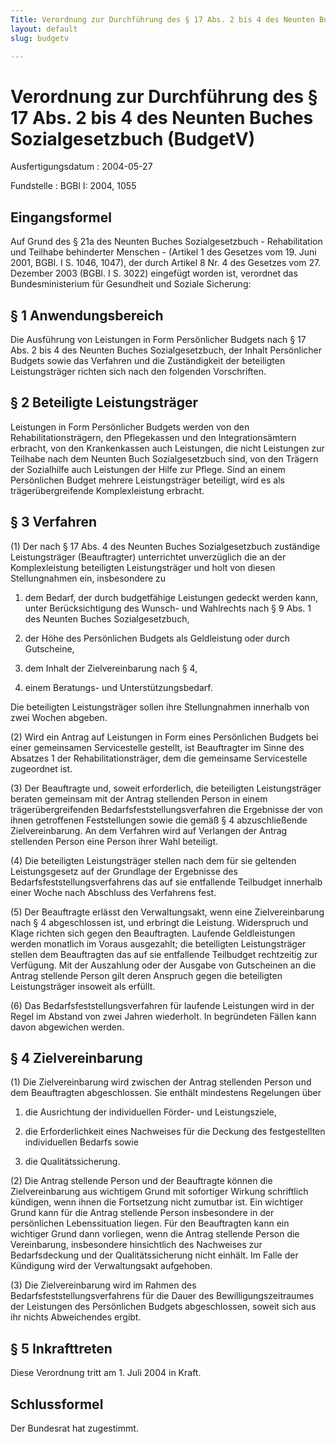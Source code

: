 ```yaml
---
Title: Verordnung zur Durchführung des § 17 Abs. 2 bis 4 des Neunten Buches Sozialgesetzbuch
layout: default
slug: budgetv

---
```


# Verordnung zur Durchführung des § 17 Abs. 2 bis 4 des Neunten Buches Sozialgesetzbuch (BudgetV)

Ausfertigungsdatum
:   2004-05-27

Fundstelle
:   BGBl I: 2004, 1055



## Eingangsformel

Auf Grund des § 21a des Neunten Buches Sozialgesetzbuch -
Rehabilitation und Teilhabe behinderter Menschen - (Artikel 1 des
Gesetzes vom 19. Juni 2001, BGBl. I S. 1046, 1047), der durch Artikel
8 Nr. 4 des Gesetzes vom 27. Dezember 2003 (BGBl. I S. 3022) eingefügt
worden ist, verordnet das Bundesministerium für Gesundheit und Soziale
Sicherung:


## § 1 Anwendungsbereich

Die Ausführung von Leistungen in Form Persönlicher Budgets nach § 17
Abs. 2 bis 4 des Neunten Buches Sozialgesetzbuch, der Inhalt
Persönlicher Budgets sowie das Verfahren und die Zuständigkeit der
beteiligten Leistungsträger richten sich nach den folgenden
Vorschriften.


## § 2 Beteiligte Leistungsträger

Leistungen in Form Persönlicher Budgets werden von den
Rehabilitationsträgern, den Pflegekassen und den Integrationsämtern
erbracht, von den Krankenkassen auch Leistungen, die nicht Leistungen
zur Teilhabe nach dem Neunten Buch Sozialgesetzbuch sind, von den
Trägern der Sozialhilfe auch Leistungen der Hilfe zur Pflege. Sind an
einem Persönlichen Budget mehrere Leistungsträger beteiligt, wird es
als trägerübergreifende Komplexleistung erbracht.


## § 3 Verfahren

(1) Der nach § 17 Abs. 4 des Neunten Buches Sozialgesetzbuch
zuständige Leistungsträger (Beauftragter) unterrichtet unverzüglich
die an der Komplexleistung beteiligten Leistungsträger und holt von
diesen Stellungnahmen ein, insbesondere zu

1.  dem Bedarf, der durch budgetfähige Leistungen gedeckt werden kann,
    unter Berücksichtigung des Wunsch- und Wahlrechts nach § 9 Abs. 1 des
    Neunten Buches Sozialgesetzbuch,


2.  der Höhe des Persönlichen Budgets als Geldleistung oder durch
    Gutscheine,


3.  dem Inhalt der Zielvereinbarung nach § 4,


4.  einem Beratungs- und Unterstützungsbedarf.



Die beteiligten Leistungsträger sollen ihre Stellungnahmen innerhalb
von zwei Wochen abgeben.

(2) Wird ein Antrag auf Leistungen in Form eines Persönlichen Budgets
bei einer gemeinsamen Servicestelle gestellt, ist Beauftragter im
Sinne des Absatzes 1 der Rehabilitationsträger, dem die gemeinsame
Servicestelle zugeordnet ist.

(3) Der Beauftragte und, soweit erforderlich, die beteiligten
Leistungsträger beraten gemeinsam mit der Antrag stellenden Person in
einem trägerübergreifenden Bedarfsfeststellungsverfahren die
Ergebnisse der von ihnen getroffenen Feststellungen sowie die gemäß §
4 abzuschließende Zielvereinbarung. An dem Verfahren wird auf
Verlangen der Antrag stellenden Person eine Person ihrer Wahl
beteiligt.

(4) Die beteiligten Leistungsträger stellen nach dem für sie geltenden
Leistungsgesetz auf der Grundlage der Ergebnisse des
Bedarfsfeststellungsverfahrens das auf sie entfallende Teilbudget
innerhalb einer Woche nach Abschluss des Verfahrens fest.

(5) Der Beauftragte erlässt den Verwaltungsakt, wenn eine
Zielvereinbarung nach § 4 abgeschlossen ist, und erbringt die
Leistung. Widerspruch und Klage richten sich gegen den Beauftragten.
Laufende Geldleistungen werden monatlich im Voraus ausgezahlt; die
beteiligten Leistungsträger stellen dem Beauftragten das auf sie
entfallende Teilbudget rechtzeitig zur Verfügung. Mit der Auszahlung
oder der Ausgabe von Gutscheinen an die Antrag stellende Person gilt
deren Anspruch gegen die beteiligten Leistungsträger insoweit als
erfüllt.

(6) Das Bedarfsfeststellungsverfahren für laufende Leistungen wird in
der Regel im Abstand von zwei Jahren wiederholt. In begründeten Fällen
kann davon abgewichen werden.


## § 4 Zielvereinbarung

(1) Die Zielvereinbarung wird zwischen der Antrag stellenden Person
und dem Beauftragten abgeschlossen. Sie enthält mindestens Regelungen
über

1.  die Ausrichtung der individuellen Förder- und Leistungsziele,


2.  die Erforderlichkeit eines Nachweises für die Deckung des
    festgestellten individuellen Bedarfs sowie


3.  die Qualitätssicherung.




(2) Die Antrag stellende Person und der Beauftragte können die
Zielvereinbarung aus wichtigem Grund mit sofortiger Wirkung
schriftlich kündigen, wenn ihnen die Fortsetzung nicht zumutbar ist.
Ein wichtiger Grund kann für die Antrag stellende Person insbesondere
in der persönlichen Lebenssituation liegen. Für den Beauftragten kann
ein wichtiger Grund dann vorliegen, wenn die Antrag stellende Person
die Vereinbarung, insbesondere hinsichtlich des Nachweises zur
Bedarfsdeckung und der Qualitätssicherung nicht einhält. Im Falle der
Kündigung wird der Verwaltungsakt aufgehoben.

(3) Die Zielvereinbarung wird im Rahmen des
Bedarfsfeststellungsverfahrens für die Dauer des
Bewilligungszeitraumes der Leistungen des Persönlichen Budgets
abgeschlossen, soweit sich aus ihr nichts Abweichendes ergibt.


## § 5 Inkrafttreten

Diese Verordnung tritt am 1. Juli 2004 in Kraft.


## Schlussformel

Der Bundesrat hat zugestimmt.

